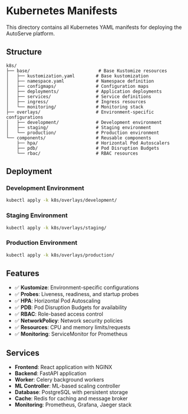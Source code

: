 # Kubernetes Manifests

This directory contains all Kubernetes YAML manifests for deploying the AutoServe platform.

## Structure

```
k8s/
├── base/                          # Base Kustomize resources
│   ├── kustomization.yaml        # Base kustomization
│   ├── namespace.yaml            # Namespace definition
│   ├── configmaps/               # Configuration maps
│   ├── deployments/              # Application deployments
│   ├── services/                 # Service definitions
│   ├── ingress/                  # Ingress resources
│   └── monitoring/               # Monitoring stack
├── overlays/                     # Environment-specific configurations
│   ├── development/              # Development environment
│   ├── staging/                  # Staging environment
│   └── production/               # Production environment
└── components/                   # Reusable components
    ├── hpa/                      # Horizontal Pod Autoscalers
    ├── pdb/                      # Pod Disruption Budgets
    └── rbac/                     # RBAC resources
```

## Deployment

### Development Environment
```bash
kubectl apply -k k8s/overlays/development/
```

### Staging Environment
```bash
kubectl apply -k k8s/overlays/staging/
```

### Production Environment
```bash
kubectl apply -k k8s/overlays/production/
```

## Features

- ✅ **Kustomize**: Environment-specific configurations
- ✅ **Probes**: Liveness, readiness, and startup probes
- ✅ **HPA**: Horizontal Pod Autoscaling
- ✅ **PDB**: Pod Disruption Budgets for availability
- ✅ **RBAC**: Role-based access control
- ✅ **NetworkPolicy**: Network security policies
- ✅ **Resources**: CPU and memory limits/requests
- ✅ **Monitoring**: ServiceMonitor for Prometheus

## Services

- **Frontend**: React application with NGINX
- **Backend**: FastAPI application
- **Worker**: Celery background workers
- **ML Controller**: ML-based scaling controller
- **Database**: PostgreSQL with persistent storage
- **Cache**: Redis for caching and message broker
- **Monitoring**: Prometheus, Grafana, Jaeger stack

